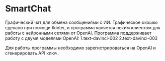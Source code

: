 # SmartChat

Графический чат для обмена сообщениями с ИИ.
Графическое окошко сделано при помощи tkinter, и программа является неким клиентом для работы с нейронными сетями от OpenAI.
Программа поддерживает работу с двумя моделями OpenAI:
1.text-davinci-002
2.text-davinci-003

Для работы программы необходимо зарегистрироваться на OpenAI и сгенерировать API ключ.
